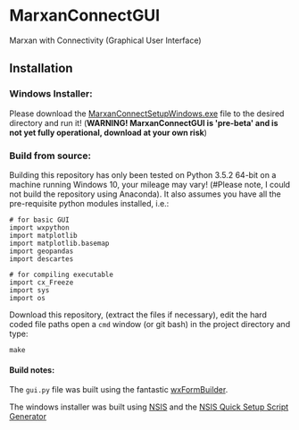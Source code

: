# MarxanConnectGUI
Marxan with Connectivity (Graphical User Interface)

## Installation
### Windows Installer:
Please download the [MarxanConnectSetupWindows.exe](https://github.com/remi-daigle/MarxanConnectGUI/raw/master/MarxanConnectSetupWindows.exe) file to the desired directory and run it! (**WARNING! MarxanConnectGUI is 'pre-beta' and is not yet fully operational, download at your own risk**)

### Build from source:
Building this repository has only been tested on Python 3.5.2 64-bit on a machine running Windows 10, your mileage may vary! (#Please note, I could not build the repository using Anaconda). It also assumes you have all the pre-requisite python modules installed, i.e.:

```
# for basic GUI
import wxpython
import matplotlib
import matplotlib.basemap
import geopandas
import descartes

# for compiling executable
import cx_Freeze
import sys
import os
```
Download this repository, (extract the files if necessary), edit the hard coded file paths open a `cmd` window (or git bash) in the project directory and type:
```
make
```
#### Build notes:
The `gui.py` file was built using the fantastic [wxFormBuilder](https://github.com/wxFormBuilder/wxFormBuilder).

The windows installer was built using [NSIS](http://nsis.sourceforge.net/Main_Page) and the [NSIS Quick Setup Script Generator](http://nsis.sourceforge.net/NSIS_Quick_Setup_Script_Generator)
